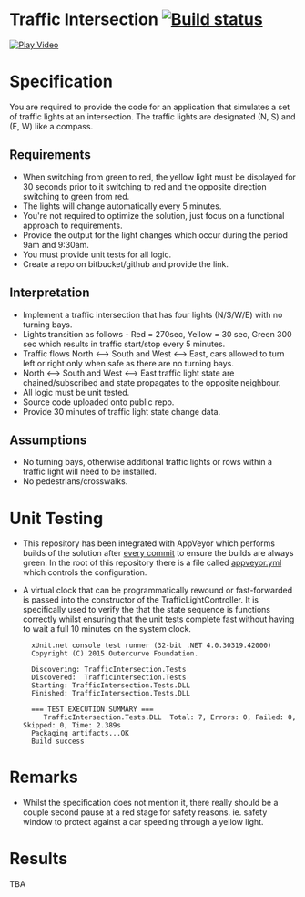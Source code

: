 # Traffic Intersection [![Build status](https://ci.appveyor.com/api/projects/status/vmwsabmeub8r14c5?svg=true)](https://ci.appveyor.com/project/ghuntley/trafficintersection)

[![Play Video](https://i.imgur.com/izcC3UH.png)](https://ghuntley.wistia.com/medias/4z2sn5u49c)

# Specification
You are required to provide the code for an application that simulates a set of traffic lights at
an intersection. The traffic lights are designated (N, S) and (E, W) like a compass.

## Requirements
* When switching from green to red, the yellow light must be displayed for 30 seconds prior to it switching to red and the opposite direction switching to green from red.
* The lights will change automatically every 5 minutes.
* You're not required to optimize the solution, just focus on a functional approach to requirements.
* Provide the output for the light changes which occur during the period 9am and 9:30am.
* You must provide unit tests for all logic.
* Create a repo on bitbucket/github and provide the link.

## Interpretation
* Implement a traffic intersection that has four lights (N/S/W/E) with no turning bays.
* Lights transition as follows - Red = 270sec, Yellow = 30 sec, Green 300 sec which results in traffic start/stop every 5 minutes.
* Traffic flows North <--> South and West <--> East, cars allowed to turn left or right only when safe as there are no turning bays.
* North <--> South and West <--> East traffic light state are chained/subscribed and state propagates to the opposite neighbour.
* All logic must be unit tested.
* Source code uploaded onto public repo.
* Provide 30 minutes of traffic light state change data.

## Assumptions
* No turning bays, otherwise additional traffic lights or rows within a traffic light will need to be installed.
* No pedestrians/crosswalks.

# Unit Testing
* This repository has been integrated with AppVeyor which performs builds of the solution after [every commit](https://ci.appveyor.com/project/ghuntley/trafficintersection) to ensure the builds are always green. In the root of this repository there is a file called [appveyor.yml](https://github.com/ghuntley/trafficintersection/blob/master/appveyor.yml) which controls the configuration.

* A virtual clock that can be programmatically rewound or fast-forwarded is passed into the constructor of the TrafficLightController. It is specifically used to verify the that the state sequence is functions correctly whilst ensuring that the unit tests complete fast without having to wait a full 10 minutes on the system clock.

		xUnit.net console test runner (32-bit .NET 4.0.30319.42000)
		Copyright (C) 2015 Outercurve Foundation.

		Discovering: TrafficIntersection.Tests
		Discovered:  TrafficIntersection.Tests
		Starting: TrafficIntersection.Tests.DLL
		Finished: TrafficIntersection.Tests.DLL

		=== TEST EXECUTION SUMMARY ===
		   TrafficIntersection.Tests.DLL  Total: 7, Errors: 0, Failed: 0, Skipped: 0, Time: 2.389s
		Packaging artifacts...OK
		Build success

# Remarks
* Whilst the specification does not mention it, there really should be a couple second pause at a red stage for safety reasons. ie. safety window to protect against a car speeding through a yellow light.

# Results

TBA

